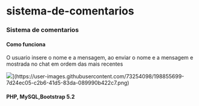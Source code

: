 # sistema-de-comentarios
<h3>Sistema de comentarios</h3>
<h4>Como funciona</h4>
 <p>O usuario insere o nome e a mensagem, ao enviar o nome e a mensagem e mostrada no chat em ordem das mais recentes </p>
<img src="https://user-images.githubusercontent.com/73254098/198855699-7d24ec05-c2b6-41d5-83da-089990b422c7.png">](https://user-images.githubusercontent.com/73254098/198855699-7d24ec05-c2b6-41d5-83da-089990b422c7.png)
<h4>PHP, MySQL,Bootstrap 5.2</h4>
